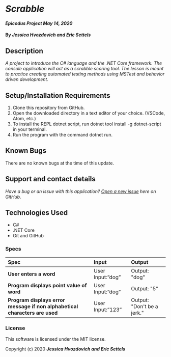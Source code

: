 # _Scrabble_

#### _Epicodus Project May 14, 2020_

#### By _**Jessica Hvozdovich and Eric Settels**_

## Description

_A project to introduce the C# language and the .NET Core framework. The console application will act as a scrabble scoring tool. The lesson is meant to practice creating automated testing methods using MSTest and behavior driven development._

## Setup/Installation Requirements

1. Clone this repository from GitHub.
2. Open the downloaded directory in a text editor of your choice.
  (VSCode, Atom, etc.)
3. To install the REPL dotnet script, run dotnet tool install -g dotnet-script in your terminal.
4. Run the program with the command dotnet run.

## Known Bugs

There are no known bugs at the time of this update.

## Support and contact details

_Have a bug or an issue with this application? [Open a new issue](https://github.com/jhvozdovich/scrabble/issues) here on GitHub._

## Technologies Used

* C#
* .NET Core
* Git and GitHub

### Specs
| Spec | Input | Output |
| :------------- | :------------- | :------------- |
| **User enters a word** | User Input:”dog” | Output: "dog" |
| **Program displays point value of word** | User Input:”dog” | Output: "5" |
| **Program displays error message if non alphabetical characters are used** | User Input:”123” | Output: "Don't be a jerk." |

### License
This software is licensed under the MIT license.

Copyright (c) 2020 **_Jessica Hvozdovich and Eric Settels_**
